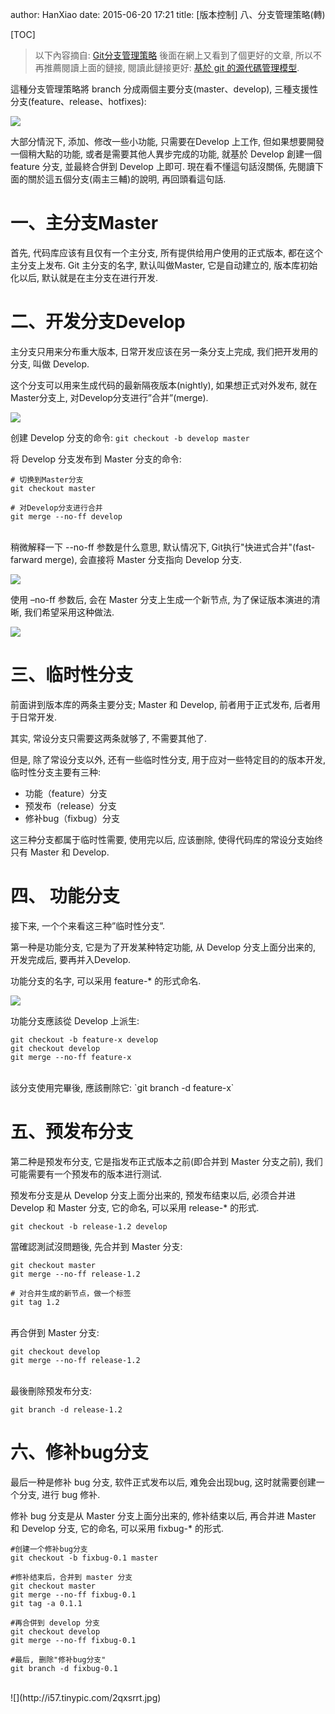 author: HanXiao
date: 2015-06-20 17:21
title: [版本控制] 八、分支管理策略(轉)

[TOC]

> 以下內容摘自: [Git分支管理策略](http://www.ruanyifeng.com/blog/2012/07/git.html)
後面在網上又看到了個更好的文章, 所以不再推薦閱讀上面的鏈接, 閱讀此鏈接更好: [基於 git 的源代碼管理模型](http://www.ituring.com.cn/article/56870).

這種分支管理策略將 branch 分成兩個主要分支(master、develop), 三種支援性分支(feature、release、hotfixes):

![](http://i59.tinypic.com/fn6xe8.jpg)

大部分情況下, 添加、修改一些小功能, 只需要在Develop 上工作, 但如果想要開發一個稍大點的功能, 或者是需要其他人異步完成的功能, 就基於 Develop 創建一個 feature 分支, 並最終合併到 Develop 上即可.
現在看不懂這句話沒關係, 先閱讀下面的關於這五個分支(兩主三輔)的說明, 再回頭看這句話.

# 一、主分支Master
首先, 代码库应该有且仅有一个主分支, 所有提供给用户使用的正式版本, 都在这个主分支上发布.
Git 主分支的名字, 默认叫做Master, 它是自动建立的, 版本库初始化以后, 默认就是在主分支在进行开发.

# 二、开发分支Develop
主分支只用来分布重大版本, 日常开发应该在另一条分支上完成, 我们把开发用的分支, 叫做 Develop.

这个分支可以用来生成代码的最新隔夜版本(nightly), 如果想正式对外发布, 就在Master分支上, 对Develop分支进行”合并”(merge).

![](http://i62.tinypic.com/2mnodcg.jpg)

创建 Develop 分支的命令: `git checkout -b develop master`

将 Develop 分支发布到 Master 分支的命令:

```
# 切换到Master分支
git checkout master

# 对Develop分支进行合并
git merge --no-ff develop
```
<br>
稍微解释一下 --no-ff 参数是什么意思, 默认情况下, Git执行"快进式合并"(fast-farward merge), 会直接将 Master 分支指向 Develop 分支.

![](http://i59.tinypic.com/25ywrj4.jpg)

使用 –no-ff 参数后, 会在 Master 分支上生成一个新节点, 为了保证版本演进的清晰, 我们希望采用这种做法.

![](http://i62.tinypic.com/2hoa16g.jpg)

# 三、临时性分支
前面讲到版本库的两条主要分支; Master 和 Develop, 前者用于正式发布, 后者用于日常开发.

其实, 常设分支只需要这两条就够了, 不需要其他了.

但是, 除了常设分支以外, 还有一些临时性分支, 用于应对一些特定目的的版本开发, 临时性分支主要有三种:

- 功能（feature）分支
- 预发布（release）分支
- 修补bug（fixbug）分支

这三种分支都属于临时性需要, 使用完以后, 应该删除, 使得代码库的常设分支始终只有 Master 和 Develop.

# 四、 功能分支
接下来, 一个个来看这三种”临时性分支”.

第一种是功能分支, 它是为了开发某种特定功能, 从 Develop 分支上面分出来的, 开发完成后, 要再并入Develop.

功能分支的名字, 可以采用 feature-* 的形式命名.

![](http://i60.tinypic.com/21ezrs6.jpg)

功能分支應該從 Develop 上派生:

```
git checkout -b feature-x develop
git checkout develop
git merge --no-ff feature-x
```
<br>
該分支使用完畢後, 應該刪除它: `git branch -d feature-x`


# 五、预发布分支
第二种是预发布分支, 它是指发布正式版本之前(即合并到 Master 分支之前), 我们可能需要有一个预发布的版本进行测试.

预发布分支是从 Develop 分支上面分出来的, 预发布结束以后, 必须合并进 Develop 和 Master 分支, 它的命名, 可以采用 release-* 的形式.

`git checkout -b release-1.2 develop`

當確認測試沒問題後, 先合并到 Master 分支:

```
git checkout master
git merge --no-ff release-1.2

# 对合并生成的新节点，做一个标签
git tag 1.2
```
<br>
再合併到 Master 分支:

```
git checkout develop
git merge --no-ff release-1.2
```
<br>
最後刪除预发布分支:

`git branch -d release-1.2`

# 六、修补bug分支
最后一种是修补 bug 分支, 软件正式发布以后, 难免会出现bug, 这时就需要创建一个分支, 进行 bug 修补.

修补 bug 分支是从 Master 分支上面分出来的, 修补结束以后, 再合并进 Master 和 Develop 分支, 它的命名, 可以采用 fixbug-* 的形式.

```
#创建一个修补bug分支
git checkout -b fixbug-0.1 master

#修补结束后，合并到 master 分支
git checkout master
git merge --no-ff fixbug-0.1
git tag -a 0.1.1

#再合併到 develop 分支
git checkout develop
git merge --no-ff fixbug-0.1

#最后, 删除"修补bug分支"
git branch -d fixbug-0.1
```
<br>
![](http://i57.tinypic.com/2qxsrrt.jpg)
